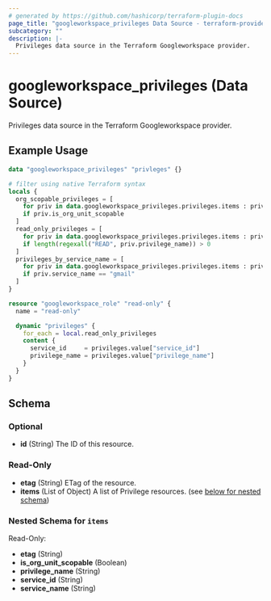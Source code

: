 ```yaml
---
# generated by https://github.com/hashicorp/terraform-plugin-docs
page_title: "googleworkspace_privileges Data Source - terraform-provider-googleworkspace"
subcategory: ""
description: |-
  Privileges data source in the Terraform Googleworkspace provider.
---
```


# googleworkspace_privileges (Data Source)

Privileges data source in the Terraform Googleworkspace provider.

## Example Usage

```terraform
data "googleworkspace_privileges" "privleges" {}

# filter using native Terraform syntax
locals {
  org_scopable_privileges = [
    for priv in data.googleworkspace_privileges.privileges.items : priv
    if priv.is_org_unit_scopable
  ]
  read_only_privileges = [
    for priv in data.googleworkspace_privileges.privileges.items : priv
    if length(regexall("READ", priv.privilege_name)) > 0
  ]
  privileges_by_service_name = [
    for priv in data.googleworkspace_privileges.privileges.items : priv
    if priv.service_name == "gmail"
  ]
}

resource "googleworkspace_role" "read-only" {
  name = "read-only"

  dynamic "privileges" {
    for_each = local.read_only_privileges
    content {
      service_id     = privileges.value["service_id"]
      privilege_name = privileges.value["privilege_name"]
    }
  }
}
```

<!-- schema generated by tfplugindocs -->
## Schema

### Optional

- **id** (String) The ID of this resource.

### Read-Only

- **etag** (String) ETag of the resource.
- **items** (List of Object) A list of Privilege resources. (see [below for nested schema](#nestedatt--items))

<a id="nestedatt--items"></a>
### Nested Schema for `items`

Read-Only:

- **etag** (String)
- **is_org_unit_scopable** (Boolean)
- **privilege_name** (String)
- **service_id** (String)
- **service_name** (String)


